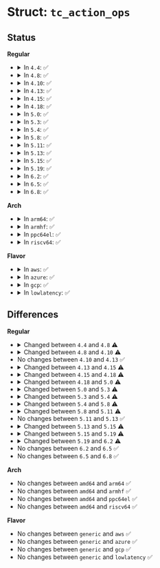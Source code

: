 # Struct: <code>tc_action_ops</code>

## Status
<b>Regular</b>
<ul>
<li>
<details>
<summary>In <code>4.4</code>: ✅</summary>

```c
struct tc_action_ops {
    struct list_head head;
    struct tcf_hashinfo *hinfo;
    char kind[16];
    __u32 type;
    struct module *owner;
    int (*act)(struct sk_buff *, const struct tc_action *, struct tcf_result *);
    int (*dump)(struct sk_buff *, struct tc_action *, int, int);
    void (*cleanup)(struct tc_action *, int);
    int (*lookup)(struct tc_action *, u32);
    int (*init)(struct net *, struct nlattr *, struct nlattr *, struct tc_action *, int, int);
    int (*walk)(struct sk_buff *, struct netlink_callback *, int, struct tc_action *);
};
```
</details>
</li>
<li>
<details>
<summary>In <code>4.8</code>: ✅</summary>

```c
struct tc_action_ops {
    struct list_head head;
    char kind[16];
    __u32 type;
    size_t size;
    struct module *owner;
    int (*act)(struct sk_buff *, const struct tc_action *, struct tcf_result *);
    int (*dump)(struct sk_buff *, struct tc_action *, int, int);
    void (*cleanup)(struct tc_action *, int);
    int (*lookup)(struct net *, struct tc_action **, u32);
    int (*init)(struct net *, struct nlattr *, struct nlattr *, struct tc_action **, int, int);
    int (*walk)(struct net *, struct sk_buff *, struct netlink_callback *, int, const struct tc_action_ops *);
    void (*stats_update)(struct tc_action *, u64, u32, u64);
};
```
</details>
</li>
<li>
<details>
<summary>In <code>4.10</code>: ✅</summary>

```c
struct tc_action_ops {
    struct list_head head;
    char kind[16];
    __u32 type;
    size_t size;
    struct module *owner;
    int (*act)(struct sk_buff *, const struct tc_action *, struct tcf_result *);
    int (*dump)(struct sk_buff *, struct tc_action *, int, int);
    void (*cleanup)(struct tc_action *, int);
    int (*lookup)(struct net *, struct tc_action **, u32);
    int (*init)(struct net *, struct nlattr *, struct nlattr *, struct tc_action **, int, int);
    int (*walk)(struct net *, struct sk_buff *, struct netlink_callback *, int, const struct tc_action_ops *);
    void (*stats_update)(struct tc_action *, u64, u32, u64);
    int (*get_dev)(const struct tc_action *, struct net *, struct net_device **);
};
```
</details>
</li>
<li>
<details>
<summary>In <code>4.13</code>: ✅</summary>

```c
struct tc_action_ops {
    struct list_head head;
    char kind[16];
    __u32 type;
    size_t size;
    struct module *owner;
    int (*act)(struct sk_buff *, const struct tc_action *, struct tcf_result *);
    int (*dump)(struct sk_buff *, struct tc_action *, int, int);
    void (*cleanup)(struct tc_action *, int);
    int (*lookup)(struct net *, struct tc_action **, u32);
    int (*init)(struct net *, struct nlattr *, struct nlattr *, struct tc_action **, int, int);
    int (*walk)(struct net *, struct sk_buff *, struct netlink_callback *, int, const struct tc_action_ops *);
    void (*stats_update)(struct tc_action *, u64, u32, u64);
    int (*get_dev)(const struct tc_action *, struct net *, struct net_device **);
};
```
</details>
</li>
<li>
<details>
<summary>In <code>4.15</code>: ✅</summary>

```c
struct tc_action_ops {
    struct list_head head;
    char kind[16];
    __u32 type;
    size_t size;
    struct module *owner;
    int (*act)(struct sk_buff *, const struct tc_action *, struct tcf_result *);
    int (*dump)(struct sk_buff *, struct tc_action *, int, int);
    void (*cleanup)(struct tc_action *, int);
    int (*lookup)(struct net *, struct tc_action **, u32);
    int (*init)(struct net *, struct nlattr *, struct nlattr *, struct tc_action **, int, int);
    int (*walk)(struct net *, struct sk_buff *, struct netlink_callback *, int, const struct tc_action_ops *);
    void (*stats_update)(struct tc_action *, u64, u32, u64);
    struct net_device * (*get_dev)(const struct tc_action *);
};
```
</details>
</li>
<li>
<details>
<summary>In <code>4.18</code>: ✅</summary>

```c
struct tc_action_ops {
    struct list_head head;
    char kind[16];
    __u32 type;
    size_t size;
    struct module *owner;
    int (*act)(struct sk_buff *, const struct tc_action *, struct tcf_result *);
    int (*dump)(struct sk_buff *, struct tc_action *, int, int);
    void (*cleanup)(struct tc_action *);
    int (*lookup)(struct net *, struct tc_action **, u32, struct netlink_ext_ack *);
    int (*init)(struct net *, struct nlattr *, struct nlattr *, struct tc_action **, int, int, struct netlink_ext_ack *);
    int (*walk)(struct net *, struct sk_buff *, struct netlink_callback *, int, const struct tc_action_ops *, struct netlink_ext_ack *);
    void (*stats_update)(struct tc_action *, u64, u32, u64);
    size_t (*get_fill_size)(const struct tc_action *);
    struct net_device * (*get_dev)(const struct tc_action *);
};
```
</details>
</li>
<li>
<details>
<summary>In <code>5.0</code>: ✅</summary>

```c
struct tc_action_ops {
    struct list_head head;
    char kind[16];
    __u32 type;
    size_t size;
    struct module *owner;
    int (*act)(struct sk_buff *, const struct tc_action *, struct tcf_result *);
    int (*dump)(struct sk_buff *, struct tc_action *, int, int);
    void (*cleanup)(struct tc_action *);
    int (*lookup)(struct net *, struct tc_action **, u32);
    int (*init)(struct net *, struct nlattr *, struct nlattr *, struct tc_action **, int, int, bool, struct netlink_ext_ack *);
    int (*walk)(struct net *, struct sk_buff *, struct netlink_callback *, int, const struct tc_action_ops *, struct netlink_ext_ack *);
    void (*stats_update)(struct tc_action *, u64, u32, u64, bool);
    size_t (*get_fill_size)(const struct tc_action *);
    struct net_device * (*get_dev)(const struct tc_action *);
    void (*put_dev)(struct net_device *);
};
```
</details>
</li>
<li>
<details>
<summary>In <code>5.3</code>: ✅</summary>

```c
struct tc_action_ops {
    struct list_head head;
    char kind[16];
    enum tca_id id;
    size_t size;
    struct module *owner;
    int (*act)(struct sk_buff *, const struct tc_action *, struct tcf_result *);
    int (*dump)(struct sk_buff *, struct tc_action *, int, int);
    void (*cleanup)(struct tc_action *);
    int (*lookup)(struct net *, struct tc_action **, u32);
    int (*init)(struct net *, struct nlattr *, struct nlattr *, struct tc_action **, int, int, bool, struct tcf_proto *, struct netlink_ext_ack *);
    int (*walk)(struct net *, struct sk_buff *, struct netlink_callback *, int, const struct tc_action_ops *, struct netlink_ext_ack *);
    void (*stats_update)(struct tc_action *, u64, u32, u64, bool);
    size_t (*get_fill_size)(const struct tc_action *);
    struct net_device * (*get_dev)(const struct tc_action *);
    void (*put_dev)(struct net_device *);
};
```
</details>
</li>
<li>
<details>
<summary>In <code>5.4</code>: ✅</summary>

```c
struct tc_action_ops {
    struct list_head head;
    char kind[16];
    enum tca_id id;
    size_t size;
    struct module *owner;
    int (*act)(struct sk_buff *, const struct tc_action *, struct tcf_result *);
    int (*dump)(struct sk_buff *, struct tc_action *, int, int);
    void (*cleanup)(struct tc_action *);
    int (*lookup)(struct net *, struct tc_action **, u32);
    int (*init)(struct net *, struct nlattr *, struct nlattr *, struct tc_action **, int, int, bool, struct tcf_proto *, struct netlink_ext_ack *);
    int (*walk)(struct net *, struct sk_buff *, struct netlink_callback *, int, const struct tc_action_ops *, struct netlink_ext_ack *);
    void (*stats_update)(struct tc_action *, u64, u32, u64, bool);
    size_t (*get_fill_size)(const struct tc_action *);
    struct net_device * (*get_dev)(const struct tc_action *, tc_action_priv_destructor *);
    struct psample_group * (*get_psample_group)(const struct tc_action *, tc_action_priv_destructor *);
};
```
</details>
</li>
<li>
<details>
<summary>In <code>5.8</code>: ✅</summary>

```c
struct tc_action_ops {
    struct list_head head;
    char kind[16];
    enum tca_id id;
    size_t size;
    struct module *owner;
    int (*act)(struct sk_buff *, const struct tc_action *, struct tcf_result *);
    int (*dump)(struct sk_buff *, struct tc_action *, int, int);
    void (*cleanup)(struct tc_action *);
    int (*lookup)(struct net *, struct tc_action **, u32);
    int (*init)(struct net *, struct nlattr *, struct nlattr *, struct tc_action **, int, int, bool, struct tcf_proto *, u32, struct netlink_ext_ack *);
    int (*walk)(struct net *, struct sk_buff *, struct netlink_callback *, int, const struct tc_action_ops *, struct netlink_ext_ack *);
    void (*stats_update)(struct tc_action *, u64, u32, u64, bool);
    size_t (*get_fill_size)(const struct tc_action *);
    struct net_device * (*get_dev)(const struct tc_action *, tc_action_priv_destructor *);
    struct psample_group * (*get_psample_group)(const struct tc_action *, tc_action_priv_destructor *);
};
```
</details>
</li>
<li>
<details>
<summary>In <code>5.11</code>: ✅</summary>

```c
struct tc_action_ops {
    struct list_head head;
    char kind[16];
    enum tca_id id;
    size_t size;
    struct module *owner;
    int (*act)(struct sk_buff *, const struct tc_action *, struct tcf_result *);
    int (*dump)(struct sk_buff *, struct tc_action *, int, int);
    void (*cleanup)(struct tc_action *);
    int (*lookup)(struct net *, struct tc_action **, u32);
    int (*init)(struct net *, struct nlattr *, struct nlattr *, struct tc_action **, int, int, bool, struct tcf_proto *, u32, struct netlink_ext_ack *);
    int (*walk)(struct net *, struct sk_buff *, struct netlink_callback *, int, const struct tc_action_ops *, struct netlink_ext_ack *);
    void (*stats_update)(struct tc_action *, u64, u64, u64, u64, bool);
    size_t (*get_fill_size)(const struct tc_action *);
    struct net_device * (*get_dev)(const struct tc_action *, tc_action_priv_destructor *);
    struct psample_group * (*get_psample_group)(const struct tc_action *, tc_action_priv_destructor *);
};
```
</details>
</li>
<li>
<details>
<summary>In <code>5.13</code>: ✅</summary>

```c
struct tc_action_ops {
    struct list_head head;
    char kind[16];
    enum tca_id id;
    size_t size;
    struct module *owner;
    int (*act)(struct sk_buff *, const struct tc_action *, struct tcf_result *);
    int (*dump)(struct sk_buff *, struct tc_action *, int, int);
    void (*cleanup)(struct tc_action *);
    int (*lookup)(struct net *, struct tc_action **, u32);
    int (*init)(struct net *, struct nlattr *, struct nlattr *, struct tc_action **, int, int, bool, struct tcf_proto *, u32, struct netlink_ext_ack *);
    int (*walk)(struct net *, struct sk_buff *, struct netlink_callback *, int, const struct tc_action_ops *, struct netlink_ext_ack *);
    void (*stats_update)(struct tc_action *, u64, u64, u64, u64, bool);
    size_t (*get_fill_size)(const struct tc_action *);
    struct net_device * (*get_dev)(const struct tc_action *, tc_action_priv_destructor *);
    struct psample_group * (*get_psample_group)(const struct tc_action *, tc_action_priv_destructor *);
};
```
</details>
</li>
<li>
<details>
<summary>In <code>5.15</code>: ✅</summary>

```c
struct tc_action_ops {
    struct list_head head;
    char kind[16];
    enum tca_id id;
    size_t size;
    struct module *owner;
    int (*act)(struct sk_buff *, const struct tc_action *, struct tcf_result *);
    int (*dump)(struct sk_buff *, struct tc_action *, int, int);
    void (*cleanup)(struct tc_action *);
    int (*lookup)(struct net *, struct tc_action **, u32);
    int (*init)(struct net *, struct nlattr *, struct nlattr *, struct tc_action **, struct tcf_proto *, u32, struct netlink_ext_ack *);
    int (*walk)(struct net *, struct sk_buff *, struct netlink_callback *, int, const struct tc_action_ops *, struct netlink_ext_ack *);
    void (*stats_update)(struct tc_action *, u64, u64, u64, u64, bool);
    size_t (*get_fill_size)(const struct tc_action *);
    struct net_device * (*get_dev)(const struct tc_action *, tc_action_priv_destructor *);
    struct psample_group * (*get_psample_group)(const struct tc_action *, tc_action_priv_destructor *);
};
```
</details>
</li>
<li>
<details>
<summary>In <code>5.19</code>: ✅</summary>

```c
struct tc_action_ops {
    struct list_head head;
    char kind[16];
    enum tca_id id;
    size_t size;
    struct module *owner;
    int (*act)(struct sk_buff *, const struct tc_action *, struct tcf_result *);
    int (*dump)(struct sk_buff *, struct tc_action *, int, int);
    void (*cleanup)(struct tc_action *);
    int (*lookup)(struct net *, struct tc_action **, u32);
    int (*init)(struct net *, struct nlattr *, struct nlattr *, struct tc_action **, struct tcf_proto *, u32, struct netlink_ext_ack *);
    int (*walk)(struct net *, struct sk_buff *, struct netlink_callback *, int, const struct tc_action_ops *, struct netlink_ext_ack *);
    void (*stats_update)(struct tc_action *, u64, u64, u64, u64, bool);
    size_t (*get_fill_size)(const struct tc_action *);
    struct net_device * (*get_dev)(const struct tc_action *, tc_action_priv_destructor *);
    struct psample_group * (*get_psample_group)(const struct tc_action *, tc_action_priv_destructor *);
    int (*offload_act_setup)(struct tc_action *, void *, u32 *, bool, struct netlink_ext_ack *);
};
```
</details>
</li>
<li>
<details>
<summary>In <code>6.2</code>: ✅</summary>

```c
struct tc_action_ops {
    struct list_head head;
    char kind[16];
    enum tca_id id;
    unsigned int net_id;
    size_t size;
    struct module *owner;
    int (*act)(struct sk_buff *, const struct tc_action *, struct tcf_result *);
    int (*dump)(struct sk_buff *, struct tc_action *, int, int);
    void (*cleanup)(struct tc_action *);
    int (*lookup)(struct net *, struct tc_action **, u32);
    int (*init)(struct net *, struct nlattr *, struct nlattr *, struct tc_action **, struct tcf_proto *, u32, struct netlink_ext_ack *);
    int (*walk)(struct net *, struct sk_buff *, struct netlink_callback *, int, const struct tc_action_ops *, struct netlink_ext_ack *);
    void (*stats_update)(struct tc_action *, u64, u64, u64, u64, bool);
    size_t (*get_fill_size)(const struct tc_action *);
    struct net_device * (*get_dev)(const struct tc_action *, tc_action_priv_destructor *);
    struct psample_group * (*get_psample_group)(const struct tc_action *, tc_action_priv_destructor *);
    int (*offload_act_setup)(struct tc_action *, void *, u32 *, bool, struct netlink_ext_ack *);
};
```
</details>
</li>
<li>
<details>
<summary>In <code>6.5</code>: ✅</summary>

```c
struct tc_action_ops {
    struct list_head head;
    char kind[16];
    enum tca_id id;
    unsigned int net_id;
    size_t size;
    struct module *owner;
    int (*act)(struct sk_buff *, const struct tc_action *, struct tcf_result *);
    int (*dump)(struct sk_buff *, struct tc_action *, int, int);
    void (*cleanup)(struct tc_action *);
    int (*lookup)(struct net *, struct tc_action **, u32);
    int (*init)(struct net *, struct nlattr *, struct nlattr *, struct tc_action **, struct tcf_proto *, u32, struct netlink_ext_ack *);
    int (*walk)(struct net *, struct sk_buff *, struct netlink_callback *, int, const struct tc_action_ops *, struct netlink_ext_ack *);
    void (*stats_update)(struct tc_action *, u64, u64, u64, u64, bool);
    size_t (*get_fill_size)(const struct tc_action *);
    struct net_device * (*get_dev)(const struct tc_action *, tc_action_priv_destructor *);
    struct psample_group * (*get_psample_group)(const struct tc_action *, tc_action_priv_destructor *);
    int (*offload_act_setup)(struct tc_action *, void *, u32 *, bool, struct netlink_ext_ack *);
};
```
</details>
</li>
<li>
<details>
<summary>In <code>6.8</code>: ✅</summary>

```c
struct tc_action_ops {
    struct list_head head;
    char kind[16];
    enum tca_id id;
    unsigned int net_id;
    size_t size;
    struct module *owner;
    int (*act)(struct sk_buff *, const struct tc_action *, struct tcf_result *);
    int (*dump)(struct sk_buff *, struct tc_action *, int, int);
    void (*cleanup)(struct tc_action *);
    int (*lookup)(struct net *, struct tc_action **, u32);
    int (*init)(struct net *, struct nlattr *, struct nlattr *, struct tc_action **, struct tcf_proto *, u32, struct netlink_ext_ack *);
    int (*walk)(struct net *, struct sk_buff *, struct netlink_callback *, int, const struct tc_action_ops *, struct netlink_ext_ack *);
    void (*stats_update)(struct tc_action *, u64, u64, u64, u64, bool);
    size_t (*get_fill_size)(const struct tc_action *);
    struct net_device * (*get_dev)(const struct tc_action *, tc_action_priv_destructor *);
    struct psample_group * (*get_psample_group)(const struct tc_action *, tc_action_priv_destructor *);
    int (*offload_act_setup)(struct tc_action *, void *, u32 *, bool, struct netlink_ext_ack *);
};
```
</details>
</li>
</ul>
<b>Arch</b>
<ul>
<li>
<details>
<summary>In <code>arm64</code>: ✅</summary>

```c
struct tc_action_ops {
    struct list_head head;
    char kind[16];
    enum tca_id id;
    size_t size;
    struct module *owner;
    int (*act)(struct sk_buff *, const struct tc_action *, struct tcf_result *);
    int (*dump)(struct sk_buff *, struct tc_action *, int, int);
    void (*cleanup)(struct tc_action *);
    int (*lookup)(struct net *, struct tc_action **, u32);
    int (*init)(struct net *, struct nlattr *, struct nlattr *, struct tc_action **, int, int, bool, struct tcf_proto *, struct netlink_ext_ack *);
    int (*walk)(struct net *, struct sk_buff *, struct netlink_callback *, int, const struct tc_action_ops *, struct netlink_ext_ack *);
    void (*stats_update)(struct tc_action *, u64, u32, u64, bool);
    size_t (*get_fill_size)(const struct tc_action *);
    struct net_device * (*get_dev)(const struct tc_action *, tc_action_priv_destructor *);
    struct psample_group * (*get_psample_group)(const struct tc_action *, tc_action_priv_destructor *);
};
```
</details>
</li>
<li>
<details>
<summary>In <code>armhf</code>: ✅</summary>

```c
struct tc_action_ops {
    struct list_head head;
    char kind[16];
    enum tca_id id;
    size_t size;
    struct module *owner;
    int (*act)(struct sk_buff *, const struct tc_action *, struct tcf_result *);
    int (*dump)(struct sk_buff *, struct tc_action *, int, int);
    void (*cleanup)(struct tc_action *);
    int (*lookup)(struct net *, struct tc_action **, u32);
    int (*init)(struct net *, struct nlattr *, struct nlattr *, struct tc_action **, int, int, bool, struct tcf_proto *, struct netlink_ext_ack *);
    int (*walk)(struct net *, struct sk_buff *, struct netlink_callback *, int, const struct tc_action_ops *, struct netlink_ext_ack *);
    void (*stats_update)(struct tc_action *, u64, u32, u64, bool);
    size_t (*get_fill_size)(const struct tc_action *);
    struct net_device * (*get_dev)(const struct tc_action *, tc_action_priv_destructor *);
    struct psample_group * (*get_psample_group)(const struct tc_action *, tc_action_priv_destructor *);
};
```
</details>
</li>
<li>
<details>
<summary>In <code>ppc64el</code>: ✅</summary>

```c
struct tc_action_ops {
    struct list_head head;
    char kind[16];
    enum tca_id id;
    size_t size;
    struct module *owner;
    int (*act)(struct sk_buff *, const struct tc_action *, struct tcf_result *);
    int (*dump)(struct sk_buff *, struct tc_action *, int, int);
    void (*cleanup)(struct tc_action *);
    int (*lookup)(struct net *, struct tc_action **, u32);
    int (*init)(struct net *, struct nlattr *, struct nlattr *, struct tc_action **, int, int, bool, struct tcf_proto *, struct netlink_ext_ack *);
    int (*walk)(struct net *, struct sk_buff *, struct netlink_callback *, int, const struct tc_action_ops *, struct netlink_ext_ack *);
    void (*stats_update)(struct tc_action *, u64, u32, u64, bool);
    size_t (*get_fill_size)(const struct tc_action *);
    struct net_device * (*get_dev)(const struct tc_action *, tc_action_priv_destructor *);
    struct psample_group * (*get_psample_group)(const struct tc_action *, tc_action_priv_destructor *);
};
```
</details>
</li>
<li>
<details>
<summary>In <code>riscv64</code>: ✅</summary>

```c
struct tc_action_ops {
    struct list_head head;
    char kind[16];
    enum tca_id id;
    size_t size;
    struct module *owner;
    int (*act)(struct sk_buff *, const struct tc_action *, struct tcf_result *);
    int (*dump)(struct sk_buff *, struct tc_action *, int, int);
    void (*cleanup)(struct tc_action *);
    int (*lookup)(struct net *, struct tc_action **, u32);
    int (*init)(struct net *, struct nlattr *, struct nlattr *, struct tc_action **, int, int, bool, struct tcf_proto *, struct netlink_ext_ack *);
    int (*walk)(struct net *, struct sk_buff *, struct netlink_callback *, int, const struct tc_action_ops *, struct netlink_ext_ack *);
    void (*stats_update)(struct tc_action *, u64, u32, u64, bool);
    size_t (*get_fill_size)(const struct tc_action *);
    struct net_device * (*get_dev)(const struct tc_action *, tc_action_priv_destructor *);
    struct psample_group * (*get_psample_group)(const struct tc_action *, tc_action_priv_destructor *);
};
```
</details>
</li>
</ul>
<b>Flavor</b>
<ul>
<li>
<details>
<summary>In <code>aws</code>: ✅</summary>

```c
struct tc_action_ops {
    struct list_head head;
    char kind[16];
    enum tca_id id;
    size_t size;
    struct module *owner;
    int (*act)(struct sk_buff *, const struct tc_action *, struct tcf_result *);
    int (*dump)(struct sk_buff *, struct tc_action *, int, int);
    void (*cleanup)(struct tc_action *);
    int (*lookup)(struct net *, struct tc_action **, u32);
    int (*init)(struct net *, struct nlattr *, struct nlattr *, struct tc_action **, int, int, bool, struct tcf_proto *, struct netlink_ext_ack *);
    int (*walk)(struct net *, struct sk_buff *, struct netlink_callback *, int, const struct tc_action_ops *, struct netlink_ext_ack *);
    void (*stats_update)(struct tc_action *, u64, u32, u64, bool);
    size_t (*get_fill_size)(const struct tc_action *);
    struct net_device * (*get_dev)(const struct tc_action *, tc_action_priv_destructor *);
    struct psample_group * (*get_psample_group)(const struct tc_action *, tc_action_priv_destructor *);
};
```
</details>
</li>
<li>
<details>
<summary>In <code>azure</code>: ✅</summary>

```c
struct tc_action_ops {
    struct list_head head;
    char kind[16];
    enum tca_id id;
    size_t size;
    struct module *owner;
    int (*act)(struct sk_buff *, const struct tc_action *, struct tcf_result *);
    int (*dump)(struct sk_buff *, struct tc_action *, int, int);
    void (*cleanup)(struct tc_action *);
    int (*lookup)(struct net *, struct tc_action **, u32);
    int (*init)(struct net *, struct nlattr *, struct nlattr *, struct tc_action **, int, int, bool, struct tcf_proto *, struct netlink_ext_ack *);
    int (*walk)(struct net *, struct sk_buff *, struct netlink_callback *, int, const struct tc_action_ops *, struct netlink_ext_ack *);
    void (*stats_update)(struct tc_action *, u64, u32, u64, bool);
    size_t (*get_fill_size)(const struct tc_action *);
    struct net_device * (*get_dev)(const struct tc_action *, tc_action_priv_destructor *);
    struct psample_group * (*get_psample_group)(const struct tc_action *, tc_action_priv_destructor *);
};
```
</details>
</li>
<li>
<details>
<summary>In <code>gcp</code>: ✅</summary>

```c
struct tc_action_ops {
    struct list_head head;
    char kind[16];
    enum tca_id id;
    size_t size;
    struct module *owner;
    int (*act)(struct sk_buff *, const struct tc_action *, struct tcf_result *);
    int (*dump)(struct sk_buff *, struct tc_action *, int, int);
    void (*cleanup)(struct tc_action *);
    int (*lookup)(struct net *, struct tc_action **, u32);
    int (*init)(struct net *, struct nlattr *, struct nlattr *, struct tc_action **, int, int, bool, struct tcf_proto *, struct netlink_ext_ack *);
    int (*walk)(struct net *, struct sk_buff *, struct netlink_callback *, int, const struct tc_action_ops *, struct netlink_ext_ack *);
    void (*stats_update)(struct tc_action *, u64, u32, u64, bool);
    size_t (*get_fill_size)(const struct tc_action *);
    struct net_device * (*get_dev)(const struct tc_action *, tc_action_priv_destructor *);
    struct psample_group * (*get_psample_group)(const struct tc_action *, tc_action_priv_destructor *);
};
```
</details>
</li>
<li>
<details>
<summary>In <code>lowlatency</code>: ✅</summary>

```c
struct tc_action_ops {
    struct list_head head;
    char kind[16];
    enum tca_id id;
    size_t size;
    struct module *owner;
    int (*act)(struct sk_buff *, const struct tc_action *, struct tcf_result *);
    int (*dump)(struct sk_buff *, struct tc_action *, int, int);
    void (*cleanup)(struct tc_action *);
    int (*lookup)(struct net *, struct tc_action **, u32);
    int (*init)(struct net *, struct nlattr *, struct nlattr *, struct tc_action **, int, int, bool, struct tcf_proto *, struct netlink_ext_ack *);
    int (*walk)(struct net *, struct sk_buff *, struct netlink_callback *, int, const struct tc_action_ops *, struct netlink_ext_ack *);
    void (*stats_update)(struct tc_action *, u64, u32, u64, bool);
    size_t (*get_fill_size)(const struct tc_action *);
    struct net_device * (*get_dev)(const struct tc_action *, tc_action_priv_destructor *);
    struct psample_group * (*get_psample_group)(const struct tc_action *, tc_action_priv_destructor *);
};
```
</details>
</li>
</ul>

## Differences
<b>Regular</b>
<ul>
<li>
<details>
<summary>Changed between <code>4.4</code> and <code>4.8</code> ⚠️</summary>
<ul>
<li>
<b>Field added. </b>
<code>size_t size</code>
</li>
<li>
<b>Field added. </b>
<code>void (*stats_update)(struct tc_action *, u64, u32, u64)</code>
</li>
<li>
<b>Field removed. </b>
<code>struct tcf_hashinfo *hinfo</code>
</li>
<li>
<b>Field type changed. </b>
<code>int (*lookup)(struct tc_action *, u32)</code> ➡️ <code>int (*lookup)(struct net *, struct tc_action **, u32)</code>
</li>
<li>
<b>Field type changed. </b>
<code>int (*init)(struct net *, struct nlattr *, struct nlattr *, struct tc_action *, int, int)</code> ➡️ <code>int (*init)(struct net *, struct nlattr *, struct nlattr *, struct tc_action **, int, int)</code>
</li>
<li>
<b>Field type changed. </b>
<code>int (*walk)(struct sk_buff *, struct netlink_callback *, int, struct tc_action *)</code> ➡️ <code>int (*walk)(struct net *, struct sk_buff *, struct netlink_callback *, int, const struct tc_action_ops *)</code>
</li>
</ul>
</details>
</li>
<li>
<details>
<summary>Changed between <code>4.8</code> and <code>4.10</code> ⚠️</summary>
<ul>
<li>
<b>Field added. </b>
<code>int (*get_dev)(const struct tc_action *, struct net *, struct net_device **)</code>
</li>
</ul>
</details>
</li>
<li>
No changes between <code>4.10</code> and <code>4.13</code> ✅
</li>
<li>
<details>
<summary>Changed between <code>4.13</code> and <code>4.15</code> ⚠️</summary>
<ul>
<li>
<b>Field type changed. </b>
<code>int (*get_dev)(const struct tc_action *, struct net *, struct net_device **)</code> ➡️ <code>struct net_device * (*get_dev)(const struct tc_action *)</code>
</li>
</ul>
</details>
</li>
<li>
<details>
<summary>Changed between <code>4.15</code> and <code>4.18</code> ⚠️</summary>
<ul>
<li>
<b>Field added. </b>
<code>size_t (*get_fill_size)(const struct tc_action *)</code>
</li>
<li>
<b>Field type changed. </b>
<code>void (*cleanup)(struct tc_action *, int)</code> ➡️ <code>void (*cleanup)(struct tc_action *)</code>
</li>
<li>
<b>Field type changed. </b>
<code>int (*lookup)(struct net *, struct tc_action **, u32)</code> ➡️ <code>int (*lookup)(struct net *, struct tc_action **, u32, struct netlink_ext_ack *)</code>
</li>
<li>
<b>Field type changed. </b>
<code>int (*init)(struct net *, struct nlattr *, struct nlattr *, struct tc_action **, int, int)</code> ➡️ <code>int (*init)(struct net *, struct nlattr *, struct nlattr *, struct tc_action **, int, int, struct netlink_ext_ack *)</code>
</li>
<li>
<b>Field type changed. </b>
<code>int (*walk)(struct net *, struct sk_buff *, struct netlink_callback *, int, const struct tc_action_ops *)</code> ➡️ <code>int (*walk)(struct net *, struct sk_buff *, struct netlink_callback *, int, const struct tc_action_ops *, struct netlink_ext_ack *)</code>
</li>
</ul>
</details>
</li>
<li>
<details>
<summary>Changed between <code>4.18</code> and <code>5.0</code> ⚠️</summary>
<ul>
<li>
<b>Field added. </b>
<code>void (*put_dev)(struct net_device *)</code>
</li>
<li>
<b>Field type changed. </b>
<code>int (*lookup)(struct net *, struct tc_action **, u32, struct netlink_ext_ack *)</code> ➡️ <code>int (*lookup)(struct net *, struct tc_action **, u32)</code>
</li>
<li>
<b>Field type changed. </b>
<code>int (*init)(struct net *, struct nlattr *, struct nlattr *, struct tc_action **, int, int, struct netlink_ext_ack *)</code> ➡️ <code>int (*init)(struct net *, struct nlattr *, struct nlattr *, struct tc_action **, int, int, bool, struct netlink_ext_ack *)</code>
</li>
<li>
<b>Field type changed. </b>
<code>void (*stats_update)(struct tc_action *, u64, u32, u64)</code> ➡️ <code>void (*stats_update)(struct tc_action *, u64, u32, u64, bool)</code>
</li>
</ul>
</details>
</li>
<li>
<details>
<summary>Changed between <code>5.0</code> and <code>5.3</code> ⚠️</summary>
<ul>
<li>
<b>Field added. </b>
<code>enum tca_id id</code>
</li>
<li>
<b>Field removed. </b>
<code>__u32 type</code>
</li>
<li>
<b>Field type changed. </b>
<code>int (*init)(struct net *, struct nlattr *, struct nlattr *, struct tc_action **, int, int, bool, struct netlink_ext_ack *)</code> ➡️ <code>int (*init)(struct net *, struct nlattr *, struct nlattr *, struct tc_action **, int, int, bool, struct tcf_proto *, struct netlink_ext_ack *)</code>
</li>
</ul>
</details>
</li>
<li>
<details>
<summary>Changed between <code>5.3</code> and <code>5.4</code> ⚠️</summary>
<ul>
<li>
<b>Field added. </b>
<code>struct psample_group * (*get_psample_group)(const struct tc_action *, tc_action_priv_destructor *)</code>
</li>
<li>
<b>Field removed. </b>
<code>void (*put_dev)(struct net_device *)</code>
</li>
<li>
<b>Field type changed. </b>
<code>struct net_device * (*get_dev)(const struct tc_action *)</code> ➡️ <code>struct net_device * (*get_dev)(const struct tc_action *, tc_action_priv_destructor *)</code>
</li>
</ul>
</details>
</li>
<li>
<details>
<summary>Changed between <code>5.4</code> and <code>5.8</code> ⚠️</summary>
<ul>
<li>
<b>Field type changed. </b>
<code>int (*init)(struct net *, struct nlattr *, struct nlattr *, struct tc_action **, int, int, bool, struct tcf_proto *, struct netlink_ext_ack *)</code> ➡️ <code>int (*init)(struct net *, struct nlattr *, struct nlattr *, struct tc_action **, int, int, bool, struct tcf_proto *, u32, struct netlink_ext_ack *)</code>
</li>
</ul>
</details>
</li>
<li>
<details>
<summary>Changed between <code>5.8</code> and <code>5.11</code> ⚠️</summary>
<ul>
<li>
<b>Field type changed. </b>
<code>void (*stats_update)(struct tc_action *, u64, u32, u64, bool)</code> ➡️ <code>void (*stats_update)(struct tc_action *, u64, u64, u64, u64, bool)</code>
</li>
</ul>
</details>
</li>
<li>
No changes between <code>5.11</code> and <code>5.13</code> ✅
</li>
<li>
<details>
<summary>Changed between <code>5.13</code> and <code>5.15</code> ⚠️</summary>
<ul>
<li>
<b>Field type changed. </b>
<code>int (*init)(struct net *, struct nlattr *, struct nlattr *, struct tc_action **, int, int, bool, struct tcf_proto *, u32, struct netlink_ext_ack *)</code> ➡️ <code>int (*init)(struct net *, struct nlattr *, struct nlattr *, struct tc_action **, struct tcf_proto *, u32, struct netlink_ext_ack *)</code>
</li>
</ul>
</details>
</li>
<li>
<details>
<summary>Changed between <code>5.15</code> and <code>5.19</code> ⚠️</summary>
<ul>
<li>
<b>Field added. </b>
<code>int (*offload_act_setup)(struct tc_action *, void *, u32 *, bool, struct netlink_ext_ack *)</code>
</li>
</ul>
</details>
</li>
<li>
<details>
<summary>Changed between <code>5.19</code> and <code>6.2</code> ⚠️</summary>
<ul>
<li>
<b>Field added. </b>
<code>unsigned int net_id</code>
</li>
</ul>
</details>
</li>
<li>
No changes between <code>6.2</code> and <code>6.5</code> ✅
</li>
<li>
No changes between <code>6.5</code> and <code>6.8</code> ✅
</li>
</ul>
<b>Arch</b>
<ul>
<li>
No changes between <code>amd64</code> and <code>arm64</code> ✅
</li>
<li>
No changes between <code>amd64</code> and <code>armhf</code> ✅
</li>
<li>
No changes between <code>amd64</code> and <code>ppc64el</code> ✅
</li>
<li>
No changes between <code>amd64</code> and <code>riscv64</code> ✅
</li>
</ul>
<b>Flavor</b>
<ul>
<li>
No changes between <code>generic</code> and <code>aws</code> ✅
</li>
<li>
No changes between <code>generic</code> and <code>azure</code> ✅
</li>
<li>
No changes between <code>generic</code> and <code>gcp</code> ✅
</li>
<li>
No changes between <code>generic</code> and <code>lowlatency</code> ✅
</li>
</ul>
